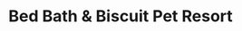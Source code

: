 ---
title: "Bed Bath & Biscuit Pet Resort"
url: /haubstadt/bed-bath-and-biscuit-pet-resort/
shop: pet grooming
---